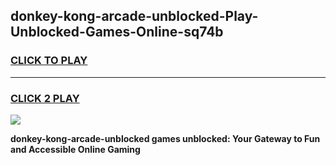 
## donkey-kong-arcade-unblocked-Play-Unblocked-Games-Online-sq74b
<h3>
<a href="https://premium76.site?title=donkey-kong-arcade-unblocked&ref=25A">CLICK TO PLAY</a></h3>
<hr>

<h3>
<a href="https://premium76.site?title=donkey-kong-arcade-unblocked&ref=25A">CLICK 2 PLAY</a>
  
</h3>

<a href="https://premium76.site?title=donkey-kong-arcade-unblocked&ref=25A"><img src="https://clearcache.store/games.png"></a>


**donkey-kong-arcade-unblocked games unblocked: Your Gateway to Fun and Accessible Online Gaming**
